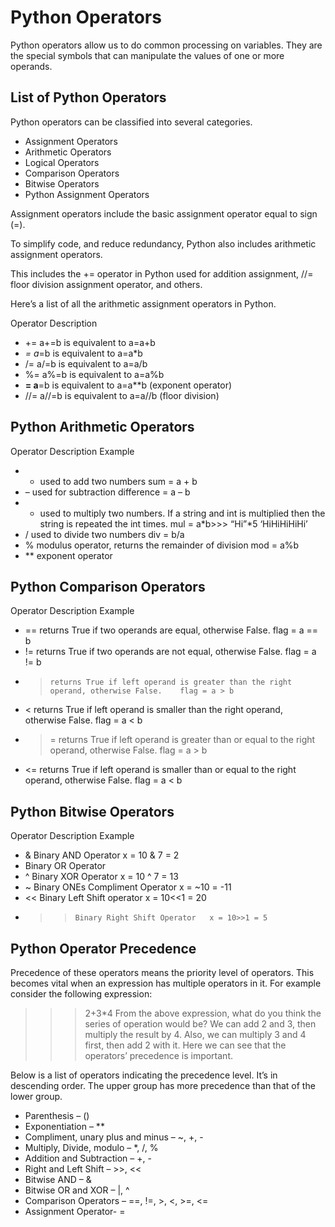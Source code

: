 # Python Operators

Python operators allow us to do common processing on variables.
They are the special symbols that can manipulate the values of one or more operands.

## List of Python Operators

Python operators can be classified into several categories.

- Assignment Operators
- Arithmetic Operators
- Logical Operators
- Comparison Operators
- Bitwise Operators
- Python Assignment Operators

Assignment operators include the basic assignment operator equal to sign (=).

To simplify code, and reduce redundancy, Python also includes arithmetic assignment operators.

This includes the += operator in Python used for addition assignment, //= floor division assignment operator, and others.

Here’s a list of all the arithmetic assignment operators in Python.

Operator Description

- += a+=b is equivalent to a=a+b
- _= a_=b is equivalent to a=a\*b
- /= a/=b is equivalent to a=a/b
- %= a%=b is equivalent to a=a%b
- **= a**=b is equivalent to a=a\*\*b (exponent operator)
- //= a//=b is equivalent to a=a//b (floor division)

## Python Arithmetic Operators

Operator Description Example

- - used to add two numbers sum = a + b
- – used for subtraction difference = a – b
- - used to multiply two numbers. If a string and int is multiplied then the string is repeated the int times. mul = a*b>>> “Hi”*5
    ‘HiHiHiHiHi’
- / used to divide two numbers div = b/a
- % modulus operator, returns the remainder of division mod = a%b
- \*\* exponent operator

## Python Comparison Operators

Operator Description Example

- == returns True if two operands are equal, otherwise False. flag = a == b
- != returns True if two operands are not equal, otherwise False. flag = a != b
- >     returns True if left operand is greater than the right operand, otherwise False.	flag = a > b
- < returns True if left operand is smaller than the right operand, otherwise False. flag = a < b
- > = returns True if left operand is greater than or equal to the right operand, otherwise False. flag = a > b
- <= returns True if left operand is smaller than or equal to the right operand, otherwise False. flag = a < b

## Python Bitwise Operators

Operator Description Example

- & Binary AND Operator x = 10 & 7 = 2
- Binary OR Operator
- ^ Binary XOR Operator x = 10 ^ 7 = 13
- ~ Binary ONEs Compliment Operator x = ~10 = -11
- << Binary Left Shift operator x = 10<<1 = 20
- > >     Binary Right Shift Operator	x = 10>>1 = 5

## Python Operator Precedence

Precedence of these operators means the priority level of operators. This becomes vital when an expression has multiple operators in it.
For example consider the following expression:

> > > 2+3\*4
> > > From the above expression, what do you think the series of operation would be? We can add 2 and 3, then multiply the result by 4. Also, we can multiply 3 and 4 first, then add 2 with it. Here we can see that the operators’ precedence is important.

Below is a list of operators indicating the precedence level. It’s in descending order.
The upper group has more precedence than that of the lower group.

- Parenthesis – ()
- Exponentiation – \*\*
- Compliment, unary plus and minus – ~, +, -
- Multiply, Divide, modulo – \*, /, %
- Addition and Subtraction – +, -
- Right and Left Shift – >>, <<
- Bitwise AND – &
- Bitwise OR and XOR – |, ^
- Comparison Operators – ==, !=, >, <, >=, <=
- Assignment Operator- =
